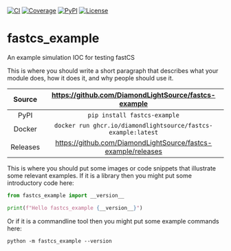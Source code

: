 [![CI](https://github.com/DiamondLightSource/fastcs-example/actions/workflows/ci.yml/badge.svg)](https://github.com/DiamondLightSource/fastcs-example/actions/workflows/ci.yml)
[![Coverage](https://codecov.io/gh/DiamondLightSource/fastcs-example/branch/main/graph/badge.svg)](https://codecov.io/gh/DiamondLightSource/fastcs-example)
[![PyPI](https://img.shields.io/pypi/v/fastcs-example.svg)](https://pypi.org/project/fastcs-example)
[![License](https://img.shields.io/badge/License-Apache%202.0-blue.svg)](https://www.apache.org/licenses/LICENSE-2.0)

# fastcs_example

An example simulation IOC for testing fastCS

This is where you should write a short paragraph that describes what your module does,
how it does it, and why people should use it.

Source          | <https://github.com/DiamondLightSource/fastcs-example>
:---:           | :---:
PyPI            | `pip install fastcs-example`
Docker          | `docker run ghcr.io/diamondlightsource/fastcs-example:latest`
Releases        | <https://github.com/DiamondLightSource/fastcs-example/releases>

This is where you should put some images or code snippets that illustrate
some relevant examples. If it is a library then you might put some
introductory code here:

```python
from fastcs_example import __version__

print(f"Hello fastcs_example {__version__}")
```

Or if it is a commandline tool then you might put some example commands here:

```
python -m fastcs_example --version
```
